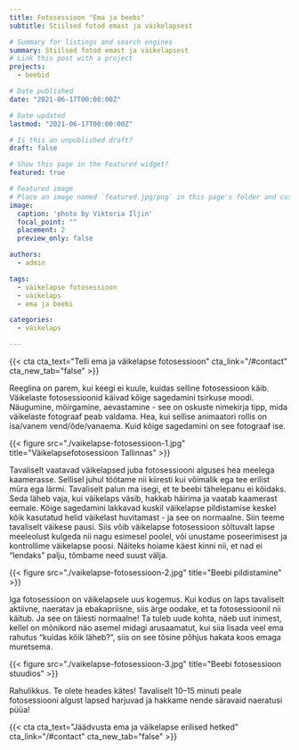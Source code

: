 ```yaml
---
title: Fotosessioon "Ema ja beebi"
subtitle: Stiilsed fotod emast ja väikelapsest

# Summary for listings and search engines
summary: Stiilsed fotod emast ja väikelapsest
# Link this post with a project
projects: 
  - beebid

# Date published
date: "2021-06-17T00:00:00Z"

# Date updated
lastmod: "2021-06-17T00:00:00Z"

# Is this an unpublished draft?
draft: false

# Show this page in the Featured widget?
featured: true

# Featured image
# Place an image named `featured.jpg/png` in this page's folder and customize its options here.
image:
  caption: 'photo by Viktoria Iljin'
  focal_point: ""
  placement: 2
  preview_only: false

authors:
  - admin

tags:
  - väikelapse fotosessioon
  - väikelaps
  - ema ja beebi

categories:
  - väikelaps

---
```

{{< cta cta_text="Telli ema ja väikelapse fotosessioon" cta_link="/#contact" cta_new_tab="false" >}}

Reeglina on parem, kui keegi ei kuule, kuidas selline fotosessioon käib. Väikelaste fotosessioonid käivad kõige sagedamini tsirkuse moodi. Näugumine, möirgamine, aevastamine - see on oskuste nimekirja tipp, mida väikelaste fotograaf peab valdama. Hea, kui sellise animaatori rollis on isa/vanem vend/õde/vanaema. Kuid kõige sagedamini on see fotograaf ise.

{{< figure src="./vaikelapse-fotosessioon-1.jpg" title="Väikelapsefotosessioon Tallinnas" >}}

Tavaliselt vaatavad väikelapsed juba fotosessiooni alguses hea meelega kaamerasse. Sellisel juhul töötame nii kiiresti kui võimalik ega tee erilist müra ega lärmi. Tavaliselt palun ma isegi, et te beebi tähelepanu ei köidaks. Seda läheb vaja, kui väikelaps väsib, hakkab häirima ja vaatab kaamerast eemale.
Kõige sagedamini lakkavad kuskil väikelapse pildistamise keskel kõik kasutatud helid väikelast huvitamast - ja see on normaalne. Siin teeme tavaliselt väikese pausi.
Siis võib väikelapse fotosessioon sõltuvalt lapse meeleolust kulgeda nii nagu esimesel poolel, või unustame poseerimisest ja kontrollime väikelapse poosi. Näiteks hoiame käest kinni nii, et nad ei “lendaks” palju, tõmbame need suust välja.

{{< figure src="./vaikelapse-fotosessioon-2.jpg" title="Beebi pildistamine" >}}

Iga fotosessioon on väikelapsele uus kogemus. Kui kodus on laps tavaliselt aktiivne, naeratav ja ebakapriisne, siis ärge oodake, et ta fotosessioonil nii käitub. Ja see on täiesti normaalne! Ta tuleb uude kohta, näeb uut inimest, kellel on mõnikord näo asemel midagi arusaamatut, kui siia lisada veel ema rahutus “kuidas kõik läheb?”, siis on see tõsine põhjus hakata koos emaga muretsema.

{{< figure src="./vaikelapse-fotosessioon-3.jpg" title="Beebi fotosessioon stuudios" >}}

Rahulikkus. Te olete heades kätes! Tavaliselt 10–15 minuti peale fotosessiooni algust lapsed harjuvad ja hakkame nende säravaid naeratusi püüa!

{{< cta cta_text="Jäädvusta ema ja väikelapse erilised hetked" cta_link="/#contact" cta_new_tab="false" >}}